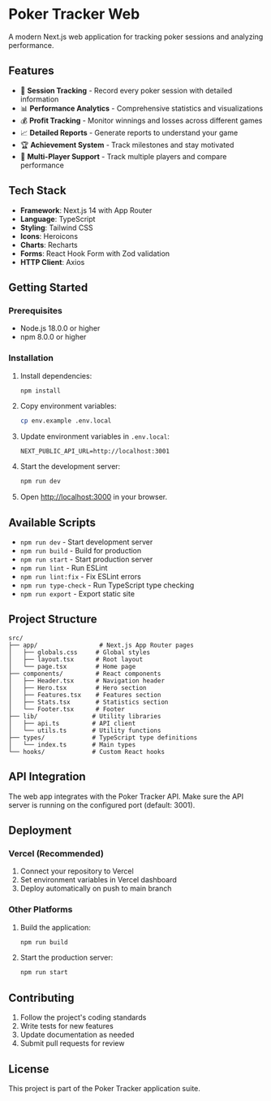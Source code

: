 # Poker Tracker Web

A modern Next.js web application for tracking poker sessions and analyzing performance.

## Features

- 🎯 **Session Tracking** - Record every poker session with detailed information
- 📊 **Performance Analytics** - Comprehensive statistics and visualizations
- 💰 **Profit Tracking** - Monitor winnings and losses across different games
- 📈 **Detailed Reports** - Generate reports to understand your game
- 🏆 **Achievement System** - Track milestones and stay motivated
- 👥 **Multi-Player Support** - Track multiple players and compare performance

## Tech Stack

- **Framework**: Next.js 14 with App Router
- **Language**: TypeScript
- **Styling**: Tailwind CSS
- **Icons**: Heroicons
- **Charts**: Recharts
- **Forms**: React Hook Form with Zod validation
- **HTTP Client**: Axios

## Getting Started

### Prerequisites

- Node.js 18.0.0 or higher
- npm 8.0.0 or higher

### Installation

1. Install dependencies:
   ```bash
   npm install
   ```

2. Copy environment variables:
   ```bash
   cp env.example .env.local
   ```

3. Update environment variables in `.env.local`:
   ```env
   NEXT_PUBLIC_API_URL=http://localhost:3001
   ```

4. Start the development server:
   ```bash
   npm run dev
   ```

5. Open [http://localhost:3000](http://localhost:3000) in your browser.

## Available Scripts

- `npm run dev` - Start development server
- `npm run build` - Build for production
- `npm run start` - Start production server
- `npm run lint` - Run ESLint
- `npm run lint:fix` - Fix ESLint errors
- `npm run type-check` - Run TypeScript type checking
- `npm run export` - Export static site

## Project Structure

```
src/
├── app/                 # Next.js App Router pages
│   ├── globals.css     # Global styles
│   ├── layout.tsx      # Root layout
│   └── page.tsx        # Home page
├── components/         # React components
│   ├── Header.tsx      # Navigation header
│   ├── Hero.tsx        # Hero section
│   ├── Features.tsx    # Features section
│   ├── Stats.tsx       # Statistics section
│   └── Footer.tsx      # Footer
├── lib/               # Utility libraries
│   ├── api.ts         # API client
│   └── utils.ts       # Utility functions
├── types/             # TypeScript type definitions
│   └── index.ts       # Main types
└── hooks/             # Custom React hooks
```

## API Integration

The web app integrates with the Poker Tracker API. Make sure the API server is running on the configured port (default: 3001).

## Deployment

### Vercel (Recommended)

1. Connect your repository to Vercel
2. Set environment variables in Vercel dashboard
3. Deploy automatically on push to main branch

### Other Platforms

1. Build the application:
   ```bash
   npm run build
   ```

2. Start the production server:
   ```bash
   npm run start
   ```

## Contributing

1. Follow the project's coding standards
2. Write tests for new features
3. Update documentation as needed
4. Submit pull requests for review

## License

This project is part of the Poker Tracker application suite.
